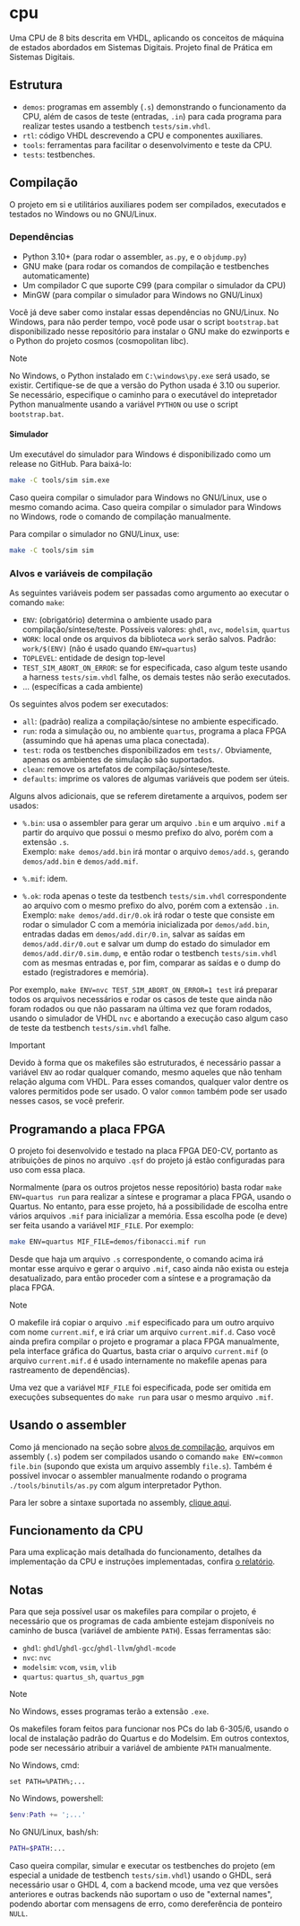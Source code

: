 cpu
===

Uma CPU de 8 bits descrita em VHDL, aplicando os conceitos de máquina de estados
abordados em Sistemas Digitais. Projeto final de Prática em Sistemas Digitais. 

## Estrutura

 - `demos`: programas em assembly (`.s`) demonstrando o funcionamento da CPU,
 além de casos de teste (entradas, `.in`) para cada programa para realizar testes
 usando a testbench `tests/sim.vhdl`.
 - `rtl`: código VHDL descrevendo a CPU e componentes auxiliares.
 - `tools`: ferramentas para facilitar o desenvolvimento e teste da CPU.
 - `tests`: testbenches.

## Compilação

O projeto em si e utilitários auxiliares podem ser compilados, executados e 
testados no Windows ou no GNU/Linux.

### Dependências

 - Python 3.10+ (para rodar o assembler, `as.py`, e o `objdump.py`)
 - GNU make (para rodar os comandos de compilação e testbenches automaticamente)
 - Um compilador C que suporte C99 (para compilar o simulador da CPU)
 - MinGW (para compilar o simulador para Windows no GNU/Linux)

Você já deve saber como instalar essas dependências no GNU/Linux. No Windows, para
não perder tempo, você pode usar o script `bootstrap.bat` disponibilizado nesse
repositório para instalar o GNU make do ezwinports e o Python do projeto cosmos
(cosmopolitan libc).

> [!NOTE]
> No Windows, o Python instalado em `C:\windows\py.exe` será usado, se existir.
> Certifique-se de que a versão do Python usada é 3.10 ou superior. Se necessário,
> especifique o caminho para o executável do intepretador Python manualmente usando
> a variável `PYTHON` ou use o script `bootstrap.bat`.

#### Simulador

Um executável do simulador para Windows é disponibilizado como um release no GitHub. 
Para baixá-lo:

```sh
make -C tools/sim sim.exe
```

Caso queira compilar o simulador para Windows no GNU/Linux, use o mesmo comando acima.
Caso queira compilar o simulador para Windows no Windows, rode o comando de compilação manualmente.

Para compilar o simulador no GNU/Linux, use:

```sh
make -C tools/sim sim
```

### Alvos e variáveis de compilação

As seguintes variáveis podem ser passadas como argumento ao executar o comando `make`:

 - `ENV`: (obrigatório) determina o ambiente usado para compilação/síntese/teste.
 Possíveis valores: `ghdl`, `nvc`, `modelsim`, `quartus`
 - `WORK`: local onde os arquivos da biblioteca `work` serão salvos.
 Padrão: `work/$(ENV)` (não é usado quando `ENV=quartus`)
 - `TOPLEVEL`: entidade de design top-level
 - `TEST_SIM_ABORT_ON_ERROR`: se for especificada, caso algum teste usando a harness
 `tests/sim.vhdl` falhe, os demais testes não serão executados.
 - ... (específicas a cada ambiente)

Os seguintes alvos podem ser executados:

 - `all`: (padrão) realiza a compilação/síntese no ambiente especificado.
 - `run`: roda a simulação ou, no ambiente `quartus`, programa a placa FPGA 
 (assumindo que há apenas uma placa conectada).
 - `test`: roda os testbenches disponibilizados em `tests/`. Obviamente,
 apenas os ambientes de simulação são suportados.
 - `clean`: remove os artefatos de compilação/síntese/teste.
 - `defaults`: imprime os valores de algumas variáveis que podem ser úteis.

Alguns alvos adicionais, que se referem diretamente a arquivos, podem ser usados:

 - `%.bin`: usa o assembler para gerar um arquivo `.bin` e um arquivo `.mif` 
 a partir do arquivo que possui o mesmo prefixo do alvo, porém com a extensão `.s`.  
 Exemplo: `make demos/add.bin` irá montar o arquivo `demos/add.s`, gerando
 `demos/add.bin` e `demos/add.mif`.

 - `%.mif`: idem.

 - `%.ok`: roda apenas o teste da testbench `tests/sim.vhdl` correspondente ao arquivo
 com o mesmo prefixo do alvo, porém com a extensão `.in`.  
 Exemplo: `make demos/add.dir/0.ok` irá rodar o teste que consiste em rodar o simulador
 C com a memória inicializada por `demos/add.bin`, entradas dadas em `demos/add.dir/0.in`,
 salvar as saídas em `demos/add.dir/0.out` e salvar um dump do estado do simulador em
 `demos/add.dir/0.sim.dump`, e então rodar o testbench `tests/sim.vhdl` com as mesmas
 entradas e, por fim, comparar as saídas e o dump do estado (registradores e memória).

Por exemplo, `make ENV=nvc TEST_SIM_ABORT_ON_ERROR=1 test` irá preparar todos os arquivos
necessários e rodar os casos de teste que ainda não foram rodados ou que não passaram na
última vez que foram rodados, usando o simulador de VHDL `nvc` e abortando a execução caso
algum caso de teste da testbench `tests/sim.vhdl` falhe.

> [!IMPORTANT]
> Devido à forma que os makefiles são estruturados, é necessário passar a variável `ENV`
> ao rodar qualquer comando, mesmo aqueles que não tenham relação alguma com VHDL. Para
> esses comandos, qualquer valor dentre os valores permitidos pode ser usado. O valor
> `common` também pode ser usado nesses casos, se você preferir.

## Programando a placa FPGA

O projeto foi desenvolvido e testado na placa FPGA DE0-CV, portanto as atribuições de
pinos no arquivo `.qsf` do projeto já estão configuradas para uso com essa placa.

Normalmente (para os outros projetos nesse repositório) basta rodar `make ENV=quartus run`
para realizar a síntese e programar a placa FPGA, usando o Quartus. No entanto, para esse
projeto, há a possibilidade de escolha entre vários arquivos `.mif` para inicializar a
memória. Essa escolha pode (e deve) ser feita usando a variável `MIF_FILE`. Por exemplo:

```sh
make ENV=quartus MIF_FILE=demos/fibonacci.mif run
```

Desde que haja um arquivo `.s` correspondente, o comando acima irá montar esse arquivo e
gerar o arquivo `.mif`, caso ainda não exista ou esteja desatualizado, para então proceder
com a síntese e a programação da placa FPGA.

> [!NOTE]
> O makefile irá copiar o arquivo `.mif` especificado para um outro arquivo com nome
> `current.mif`, e irá criar um arquivo `current.mif.d`. Caso você ainda prefira compilar 
> o projeto e programar a placa FPGA manualmente, pela interface gráfica do Quartus, basta 
> criar o arquivo `current.mif` (o arquivo `current.mif.d` é usado internamente no
> makefile apenas para rastreamento de dependências).

Uma vez que a variável `MIF_FILE` foi especificada, pode ser omitida em execuções 
subsequentes do `make run` para usar o mesmo arquivo `.mif`.

## Usando o assembler

Como já mencionado na seção sobre [alvos de compilação](#alvos-e-variáveis-de-compilação),
arquivos em assembly (`.s`) podem ser compilados usando o comando `make ENV=common file.bin`
(supondo que exista um arquivo assembly `file.s`). Também é possível invocar o assembler 
manualmente rodando o programa `./tools/binutils/as.py` com algum interpretador Python.

Para ler sobre a sintaxe suportada no assembly, [clique aqui](./tools/binutils/SYNTAX.md).

## Funcionamento da CPU

Para uma explicação mais detalhada do funcionamento, detalhes da implementação da CPU
e instruções implementadas, confira [o relatório](report.tex).

## Notas

Para que seja possível usar os makefiles para compilar o projeto, é necessário
que os programas de cada ambiente estejam disponíveis no caminho de busca 
(variável de ambiente `PATH`). Essas ferramentas são:

 - `ghdl`: `ghdl`/`ghdl-gcc`/`ghdl-llvm`/`ghdl-mcode`
 - `nvc`: `nvc`
 - `modelsim`: `vcom`, `vsim`, `vlib`
 - `quartus`: `quartus_sh`, `quartus_pgm`

> [!NOTE]
> No Windows, esses programas terão a extensão `.exe`.

Os makefiles foram feitos para funcionar nos PCs do lab 6-305/6, usando o local
de instalação padrão do Quartus e do Modelsim. Em outros contextos, pode ser
necessário atribuir a variável de ambiente `PATH` manualmente.

No Windows, cmd:

```
set PATH=%PATH%;...
```

No Windows, powershell:

```powershell
$env:Path += ';...'
```

No GNU/Linux, bash/sh:

```sh
PATH=$PATH:...
```

Caso queira compilar, simular e executar os testbenches do projeto (em especial 
a unidade de testbench `tests/sim.vhdl`) usando o GHDL, será necessário usar o
GHDL 4, com a backend mcode, uma vez que versões anteriores e outras backends 
não suportam o uso de "external names", podendo abortar com mensagens de erro, 
como dereferência de ponteiro `NULL`.
